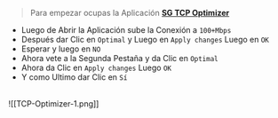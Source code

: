 > Para empezar ocupas la Aplicación [**SG TCP Optimizer**](https://www.speedguide.net/downloads.php)
- Luego de Abrir la Aplicación sube la Conexión a `100+Mbps`
- Después dar Clic en `Optimal` y Luego en `Apply changes` Luego en `OK`
- Esperar y luego en `NO`
- Ahora vete a la Segunda Pestaña y da Clic en `Optimal`
- Ahora da Clic en `Apply changes` Luego `OK`
- Y como Ultimo dar Clic en `Sí`
<br>
![[TCP-Optimizer-1.png]]